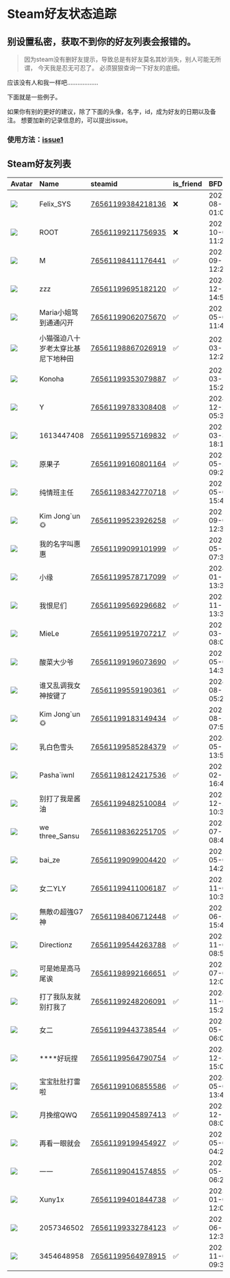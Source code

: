 # Steam好友状态追踪
## 别设置私密，获取不到你的好友列表会报错的。

> 因为steam没有删好友提示，导致总是有好友莫名其妙消失，别人可能无所谓，
> 今天我是忍无可忍了。 必须狠狠查询一下好友的底细。

应该没有人和我一样吧………………

下面就是一些例子。

如果你有别的更好的建议，除了下面的头像，名字，id，成为好友的日期以及备注。 想要加新的记录信息的，可以提出issue。

### 使用方法：[issue1](https://github.com/systemannounce/SteamFriends/issues/1)

## Steam好友列表

| Avatar                                                                            | Name              | steamid                                                                     | is_friend   | BFD                 | Remark   | removed_time        |
|:----------------------------------------------------------------------------------|:------------------|:----------------------------------------------------------------------------|:------------|:--------------------|:---------|:--------------------|
| ![](https://avatars.steamstatic.com/d41abd4be0b3769e1919802da758591a11639b13.jpg) | Felix_SYS         | [76561199384218136](https://steamcommunity.com/profiles/76561199384218136/) | ❌           | 2022-08-14 01:06:38 |          | 2025-09-20 17:01:06 |
| ![](https://avatars.steamstatic.com/ef15d4fa577672454e11c4dc5fbfa9fc71722ede.jpg) | ROOT              | [76561199211756935](https://steamcommunity.com/profiles/76561199211756935/) | ❌           | 2021-10-02 11:23:03 |          | 2025-09-20 17:01:06 |
| ![](https://avatars.steamstatic.com/a521352ec938d97a89f4b9655f75924d3cea6344.jpg) | M                 | [76561198411176441](https://steamcommunity.com/profiles/76561198411176441/) | ✅           | 2023-09-14 12:28:00 |          |                     |
| ![](https://avatars.steamstatic.com/6aa19419a8c673acc8b0ce28b87e34bc8351c4ef.jpg) | zzz               | [76561199695182120](https://steamcommunity.com/profiles/76561199695182120/) | ✅           | 2024-12-23 14:56:30 |          |                     |
| ![](https://avatars.steamstatic.com/35f97d5076f7c2e6516b71b113eae65c7daaa3b5.jpg) | Maria小姐驾到通通闪开     | [76561199062075670](https://steamcommunity.com/profiles/76561199062075670/) | ✅           | 2025-05-06 11:48:33 |          |                     |
| ![](https://avatars.steamstatic.com/c2c51159307ac0e5c3960f0df31732a07cd85cd0.jpg) | 小猫强迫八十岁老太穿比基尼下地种田 | [76561198867026919](https://steamcommunity.com/profiles/76561198867026919/) | ✅           | 2023-03-12 12:27:34 |          |                     |
| ![](https://avatars.steamstatic.com/0efb3bd957198267bcc4a4aec8d0f946880609c8.jpg) | Konoha            | [76561199353079887](https://steamcommunity.com/profiles/76561199353079887/) | ✅           | 2023-03-18 15:24:41 |          |                     |
| ![](https://avatars.steamstatic.com/fef49e7fa7e1997310d705b2a6158ff8dc1cdfeb.jpg) | Y                 | [76561199783308408](https://steamcommunity.com/profiles/76561199783308408/) | ✅           | 2024-12-21 05:33:04 |          |                     |
| ![](https://avatars.steamstatic.com/7a03856cd5356ba620db90de784714e215d2463c.jpg) | 1613447408        | [76561199557169832](https://steamcommunity.com/profiles/76561199557169832/) | ✅           | 2025-03-31 18:17:53 |          |                     |
| ![](https://avatars.steamstatic.com/1a37297ebe20369aaf42089f485c0fc045dbec20.jpg) | 原果子               | [76561199160801164](https://steamcommunity.com/profiles/76561199160801164/) | ✅           | 2023-05-22 09:22:05 |          |                     |
| ![](https://avatars.steamstatic.com/c71e41274f88169d360a4a8e8f7723adb34de18c.jpg) | 纯情班主任             | [76561198342770718](https://steamcommunity.com/profiles/76561198342770718/) | ✅           | 2025-05-04 15:44:17 |          |                     |
| ![](https://avatars.steamstatic.com/69f887745bf42c7c16fd75e39da6c2275272086b.jpg) | Kim Jong`un🌞      | [76561199523926258](https://steamcommunity.com/profiles/76561199523926258/) | ✅           | 2025-09-04 12:38:07 |          |                     |
| ![](https://avatars.steamstatic.com/148ff422f2245ab66abfeabf3f7506861d6b703b.jpg) | 我的名字叫惠惠           | [76561199099101999](https://steamcommunity.com/profiles/76561199099101999/) | ✅           | 2025-05-28 07:37:36 |          |                     |
| ![](https://avatars.steamstatic.com/fef49e7fa7e1997310d705b2a6158ff8dc1cdfeb.jpg) | 小缘                | [76561199578717099](https://steamcommunity.com/profiles/76561199578717099/) | ✅           | 2024-01-12 13:35:42 |          |                     |
| ![](https://avatars.steamstatic.com/4282c7e464692ec86e4fb629a759a2b455c4e524.jpg) | 我恨尼们              | [76561199569296682](https://steamcommunity.com/profiles/76561199569296682/) | ✅           | 2023-11-11 13:31:39 |          |                     |
| ![](https://avatars.steamstatic.com/6f08fe3f916465c7f3fc53629626774c1d7591fe.jpg) | MieLe             | [76561199519707217](https://steamcommunity.com/profiles/76561199519707217/) | ✅           | 2025-03-14 08:03:50 |          |                     |
| ![](https://avatars.steamstatic.com/5a3cc09c4b7679c317e7d0b0d8b8749613ea41be.jpg) | 酸菜大少爷             | [76561199196073690](https://steamcommunity.com/profiles/76561199196073690/) | ✅           | 2025-05-05 14:31:11 |          |                     |
| ![](https://avatars.steamstatic.com/101250d247403b70d13d2b2c1d8a9a41f577ef4e.jpg) | 谁又乱调我女神按键了        | [76561199559190361](https://steamcommunity.com/profiles/76561199559190361/) | ✅           | 2024-08-15 05:28:14 |          |                     |
| ![](https://avatars.steamstatic.com/124f660c23a61067594ea25b92c50c1ae65ccb8b.jpg) | Kim Jong`un🌞      | [76561199183149434](https://steamcommunity.com/profiles/76561199183149434/) | ✅           | 2025-08-22 07:54:50 |          |                     |
| ![](https://avatars.steamstatic.com/cf5031e9d41d0b560376ca04210a8045273797a0.jpg) | 乳白色雪头             | [76561199585284379](https://steamcommunity.com/profiles/76561199585284379/) | ✅           | 2024-05-15 13:54:41 |          |                     |
| ![](https://avatars.steamstatic.com/8c25c91c21fabdbd96f3839c5b73531a2da67d95.jpg) | Pasha`iwnl        | [76561198124217536](https://steamcommunity.com/profiles/76561198124217536/) | ✅           | 2025-02-16 16:49:00 |          |                     |
| ![](https://avatars.steamstatic.com/570b0d6681e7e74dc84a48d3e6be0c4491f389eb.jpg) | 别打了我是酱油           | [76561199482510084](https://steamcommunity.com/profiles/76561199482510084/) | ✅           | 2023-12-24 10:38:04 |          |                     |
| ![](https://avatars.steamstatic.com/53c436e930e0def97b6a4af02db7347af72682d9.jpg) | we three_Sansu    | [76561198362251705](https://steamcommunity.com/profiles/76561198362251705/) | ✅           | 2023-07-18 08:49:55 |          |                     |
| ![](https://avatars.steamstatic.com/28c86ac757249555d23a08d8b40723b5b1f487f6.jpg) | bai_ze            | [76561199099004420](https://steamcommunity.com/profiles/76561199099004420/) | ✅           | 2025-05-06 14:25:13 |          |                     |
| ![](https://avatars.steamstatic.com/6141bbd7505a8e12174e5125dc893d7b2ac74add.jpg) | 女二YLY             | [76561199411006187](https://steamcommunity.com/profiles/76561199411006187/) | ✅           | 2023-11-02 10:32:08 |          |                     |
| ![](https://avatars.steamstatic.com/c32c00cddc05123926521478bdb914c49131b5b6.jpg) | 無敵の超強G7神          | [76561198406712448](https://steamcommunity.com/profiles/76561198406712448/) | ✅           | 2025-06-22 15:43:29 |          |                     |
| ![](https://avatars.steamstatic.com/9a95e6f5ebd6c280f82b3e7ce215f286746ad3e7.jpg) | Directionz        | [76561199544263788](https://steamcommunity.com/profiles/76561199544263788/) | ✅           | 2023-11-02 08:50:22 |          |                     |
| ![](https://avatars.steamstatic.com/d13172d2652573e7206f44a847a762ae2b372827.jpg) | 可是她是高马尾诶          | [76561198992166651](https://steamcommunity.com/profiles/76561198992166651/) | ✅           | 2023-07-09 12:05:02 |          |                     |
| ![](https://avatars.steamstatic.com/198fe94358c7451d91b71229efab9efe3fe97a76.jpg) | 打了我队友就别打我了        | [76561199248206091](https://steamcommunity.com/profiles/76561199248206091/) | ✅           | 2024-11-03 15:26:45 |          |                     |
| ![](https://avatars.steamstatic.com/61004847fe627038ea9d78b4100a04dba5422278.jpg) | 女二                | [76561199443738544](https://steamcommunity.com/profiles/76561199443738544/) | ✅           | 2023-05-28 06:04:04 |          |                     |
| ![](https://avatars.steamstatic.com/fef49e7fa7e1997310d705b2a6158ff8dc1cdfeb.jpg) | ****好玩捏           | [76561199564790754](https://steamcommunity.com/profiles/76561199564790754/) | ✅           | 2024-12-30 15:04:13 |          |                     |
| ![](https://avatars.steamstatic.com/5fea668694c95ff82c2d9cc2b2afdb06a9d2bbb4.jpg) | 宝宝肚肚打雷啦           | [76561199106855586](https://steamcommunity.com/profiles/76561199106855586/) | ✅           | 2024-05-04 13:47:16 |          |                     |
| ![](https://avatars.steamstatic.com/e627bb77275eec557823d03ebfc3b9714fccdf3b.jpg) | 月挽绾QWQ            | [76561199045897413](https://steamcommunity.com/profiles/76561199045897413/) | ✅           | 2023-12-16 08:07:05 |          |                     |
| ![](https://avatars.steamstatic.com/0147a3264b8bbbb81334f846f3487ef3ddab17d6.jpg) | 再看一眼就会            | [76561199199454927](https://steamcommunity.com/profiles/76561199199454927/) | ✅           | 2025-05-08 04:29:18 |          |                     |
| ![](https://avatars.steamstatic.com/fc5d1fa770db252abc29743d8145a2b31d8d862a.jpg) | 一一                | [76561199041574855](https://steamcommunity.com/profiles/76561199041574855/) | ✅           | 2023-05-28 06:25:10 |          |                     |
| ![](https://avatars.steamstatic.com/92bcf662f866231132040cca4566fe72e4d15c3c.jpg) | Xuny1x            | [76561199401844738](https://steamcommunity.com/profiles/76561199401844738/) | ✅           | 2023-01-03 12:06:05 |          |                     |
| ![](https://avatars.steamstatic.com/c6f4dd3bc91b4718cd07a1fdedc4404ef702cee4.jpg) | 2057346502        | [76561199332784123](https://steamcommunity.com/profiles/76561199332784123/) | ✅           | 2022-06-12 12:31:16 |          |                     |
| ![](https://avatars.steamstatic.com/fef49e7fa7e1997310d705b2a6158ff8dc1cdfeb.jpg) | 3454648958        | [76561199564978915](https://steamcommunity.com/profiles/76561199564978915/) | ✅           | 2023-11-03 09:35:24 |          |                     |